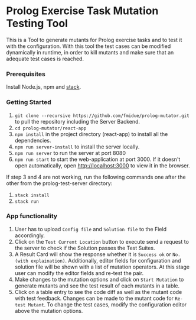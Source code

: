 # Prolog Exercise Task Mutation Testing Tool

This is a Tool to generate mutants for Prolog exercise tasks and to test it with the configuration. With this tool the test cases can be modified
dynamically in runtime, in order to kill mutants and make sure that an adequate test cases is reached.

### Prerequisites

Install Node.js, npm and [stack](https://docs.haskellstack.org/en/stable/).

### Getting Started

1. `git clone --recursive https://github.com/fmidue/prolog-mutator.git` to pull the repository including the Server Backend.
2. `cd prolog-mutator/react-app`
3. `npm install` in the project directory (react-app) to install all the dependencies.
4. `npm run server-install` to install the server locally.
5. `npm run server` to run the server at port 8080
6. `npm run start` to start the web-application at port 3000. If it doesn't open automatically, open [http://localhost:3000](http://localhost:3000) to view it in the browser.

If step 3 and 4 are not working, run the following commands one after the other from the prolog-test-server directory:
1. `stack install`
2. `stack run`

### App functionality

1. User has to upload `Config file` and `Solution file` to the Field accordingly.
2. Click on the `Test Current Location` button to execute send a request to the server to check if the Solution passes the Test Suites.
3. A Result Card will show the response whether it is `Success ok` or `No. (with explaination)`. Additionally, editor fields for configuration and solution file will be shown with a list of mutation operators. At this stage user can modify the editor fields and re-test the pair.
4. Make changes to the mutation options and click on `Start Mutation` to generate mutants and see the test result of each mutants in a table.
5. Click on a table entry to see the code diff as well as the mutant code with test feedback. Changes can be made to the mutant code for `Re-test Mutant`. To change the test cases, modify the configuration editor above the mutation options.
